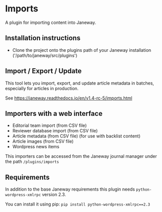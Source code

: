 # Imports
A plugin for importing content into Janeway.

## Installation instructions
 - Clone the project onto the plugins path of your Janeway installation ('/path/to/janeway/src/plugins')


## Import / Export / Update
This tool lets you import, export, and update article metadata in batches, especially for articles in production.

See https://janeway.readthedocs.io/en/v1.4-rc-5/imports.html

## Importers with a web interface
 - Editorial team import (from CSV file)
 - Reviewer database import (from CSV file)
 - Article metadata (from CSV file) (for use with backlist content)
 - Article images (from CSV file)
 - Wordpress news items

This importers can be accessed from the Janeway journal manager under the path `/plugins/imports`


## Requirements
In addition to the base Janeway requirements this plugin needs `python-wordpress-xmlrpc` version 2.3.

You can install it using pip: `pip install python-wordpress-xmlrpc==2.3`
